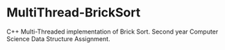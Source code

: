 # MultiThread-BrickSort
C++ Multi-Threaded implementation of Brick Sort. Second year Computer Science Data Structure Assignment.

